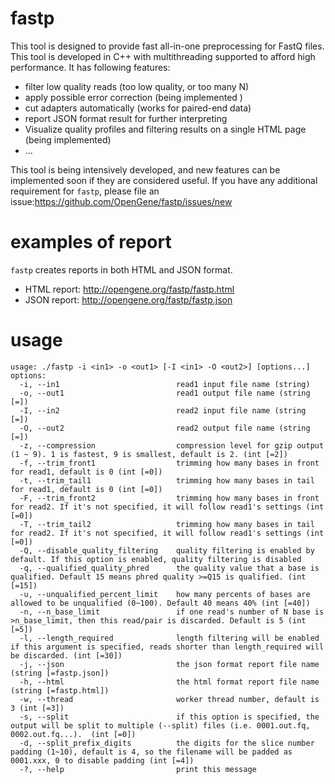 # fastp
This tool is designed to provide fast all-in-one preprocessing for FastQ files. This tool is developed in C++ with multithreading supported to afford high performance. It has following features:
* filter low quality reads (too low quality, or too many N)
* apply possible error correction (being implemented )
* cut adapters automatically (works for paired-end data)
* report JSON format result for further interpreting 
* Visualize quality profiles and filtering results on a single HTML page (being implemented)
* ...

This tool is being intensively developed, and new features can be implemented soon if they are considered useful. If you have any additional requirement for `fastp`, please file an issue:https://github.com/OpenGene/fastp/issues/new

# examples of report
`fastp` creates reports in both HTML and JSON format.
* HTML report: http://opengene.org/fastp/fastp.html
* JSON report: http://opengene.org/fastp/fastp.json

# usage
```shell
usage: ./fastp -i <in1> -o <out1> [-I <in1> -O <out2>] [options...]
options:
  -i, --in1                          read1 input file name (string)
  -o, --out1                         read1 output file name (string [=])
  -I, --in2                          read2 input file name (string [=])
  -O, --out2                         read2 output file name (string [=])
  -z, --compression                  compression level for gzip output (1 ~ 9). 1 is fastest, 9 is smallest, default is 2. (int [=2])
  -f, --trim_front1                  trimming how many bases in front for read1, default is 0 (int [=0])
  -t, --trim_tail1                   trimming how many bases in tail for read1, default is 0 (int [=0])
  -F, --trim_front2                  trimming how many bases in front for read2. If it's not specified, it will follow read1's settings (int [=0])
  -T, --trim_tail2                   trimming how many bases in tail for read2. If it's not specified, it will follow read1's settings (int [=0])
  -Q, --disable_quality_filtering    quality filtering is enabled by default. If this option is enabled, quality filtering is disabled
  -q, --qualified_quality_phred      the quality value that a base is qualified. Default 15 means phred quality >=Q15 is qualified. (int [=15])
  -u, --unqualified_percent_limit    how many percents of bases are allowed to be unqualified (0~100). Default 40 means 40% (int [=40])
  -n, --n_base_limit                 if one read's number of N base is >n_base_limit, then this read/pair is discarded. Default is 5 (int [=5])
  -l, --length_required              length filtering will be enabled if this argument is specified, reads shorter than length_required will be discarded. (int [=30])
  -j, --json                         the json format report file name (string [=fastp.json])
  -h, --html                         the html format report file name (string [=fastp.html])
  -w, --thread                       worker thread number, default is 3 (int [=3])
  -s, --split                        if this option is specified, the output will be split to multiple (--split) files (i.e. 0001.out.fq, 0002.out.fq...).  (int [=0])
  -d, --split_prefix_digits          the digits for the slice number padding (1~10), default is 4, so the filename will be padded as 0001.xxx, 0 to disable padding (int [=4])
  -?, --help                         print this message
```
